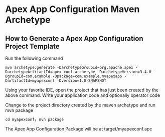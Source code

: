 Apex App Configuration Maven Archetype
======================================

How to Generate a Apex App Configuration Project Template
---------------------------------------------------------

Run the following command

    mvn archetype:generate -DarchetypeGroupId=org.apache.apex -DarchetypeArtifactId=apex-conf-archetype -DarchetypeVersion=3.4.0 -DgroupId=com.example -Dpackage=com.example.myapexapp -DartifactId=myapexconf -Dversion=1.0-SNAPSHOT

Using your favorite IDE, open the project that has just been created by the above command.
Write your application code and optionally operator code 

Change to the project directory created by the maven archetype and run mvn package

    cd myapexconf; mvn package

The Apex App Configuration Package will be at target/myapexconf.apc
